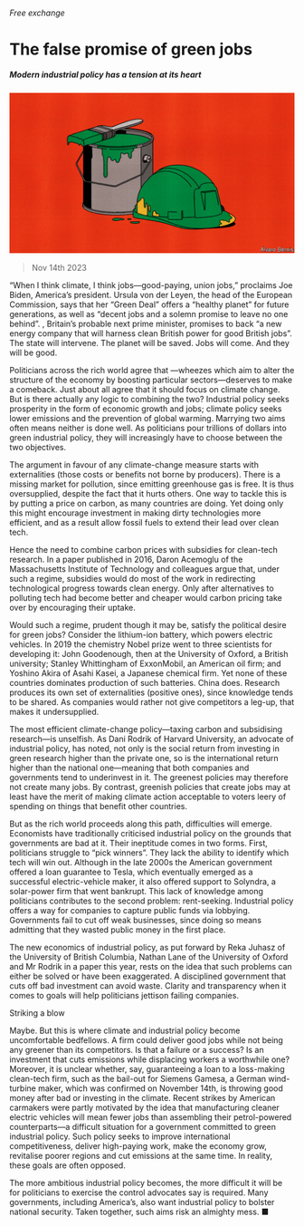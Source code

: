 ###### Free exchange

# The false promise of green jobs 

##### Modern industrial policy has a tension at its heart 

![image](images/20231118_FBD003.jpg) 

> Nov 14th 2023 

“When I think climate, I think jobs—good-paying, union jobs,” proclaims Joe Biden, America’s president. Ursula von der Leyen, the head of the European Commission, says that her “Green Deal” offers a “healthy planet” for future generations, as well as “decent jobs and a solemn promise to leave no one behind”. , Britain’s probable next prime minister, promises to back “a new energy company that will harness clean British power for good British jobs”. The state will intervene. The planet will be saved. Jobs will come. And they will be good. 

Politicians across the rich world agree that —wheezes which aim to alter the structure of the economy by boosting particular sectors—deserves to make a comeback. Just about all agree that it should focus on climate change. But is there actually any logic to combining the two? Industrial policy seeks prosperity in the form of economic growth and jobs; climate policy seeks lower emissions and the prevention of global warming. Marrying two aims often means neither is done well. As politicians pour trillions of dollars into green industrial policy, they will increasingly have to choose between the two objectives.

The argument in favour of any climate-change measure starts with externalities (those costs or benefits not borne by producers). There is a missing market for pollution, since emitting greenhouse gas is free. It is thus oversupplied, despite the fact that it hurts others. One way to tackle this is by putting a price on carbon, as many countries are doing. Yet doing only this might encourage investment in making dirty technologies more efficient, and as a result allow fossil fuels to extend their lead over clean tech. 

Hence the need to combine carbon prices with subsidies for clean-tech research. In a paper published in 2016, Daron Acemoglu of the Massachusetts Institute of Technology and colleagues argue that, under such a regime, subsidies would do most of the work in redirecting technological progress towards clean energy. Only after alternatives to polluting tech had become better and cheaper would carbon pricing take over by encouraging their uptake.

Would such a regime, prudent though it may be, satisfy the political desire for green jobs? Consider the lithium-ion battery, which powers electric vehicles. In 2019 the chemistry Nobel prize went to three scientists for developing it: John Goodenough, then at the University of Oxford, a British university; Stanley Whittingham of ExxonMobil, an American oil firm; and Yoshino Akira of Asahi Kasei, a Japanese chemical firm. Yet none of these countries dominates production of such batteries. China does. Research produces its own set of externalities (positive ones), since knowledge tends to be shared. As companies would rather not give competitors a leg-up, that makes it undersupplied.

The most efficient climate-change policy—taxing carbon and subsidising research—is unselfish. As Dani Rodrik of Harvard University, an advocate of industrial policy, has noted, not only is the social return from investing in green research higher than the private one, so is the international return higher than the national one—meaning that both companies and governments tend to underinvest in it. The greenest policies may therefore not create many jobs. By contrast, greenish policies that create jobs may at least have the merit of making climate action acceptable to voters leery of spending on things that benefit other countries.

But as the rich world proceeds along this path, difficulties will emerge. Economists have traditionally criticised industrial policy on the grounds that governments are bad at it. Their ineptitude comes in two forms. First, politicians struggle to “pick winners”. They lack the ability to identify which tech will win out. Although in the late 2000s the American government offered a loan guarantee to Tesla, which eventually emerged as a successful electric-vehicle maker, it also offered support to Solyndra, a solar-power firm that went bankrupt. This lack of knowledge among politicians contributes to the second problem: rent-seeking. Industrial policy offers a way for companies to capture public funds via lobbying. Governments fail to cut off weak businesses, since doing so means admitting that they wasted public money in the first place.

The new economics of industrial policy, as put forward by Reka Juhasz of the University of British Columbia, Nathan Lane of the University of Oxford and Mr Rodrik in a paper this year, rests on the idea that such problems can either be solved or have been exaggerated. A disciplined government that cuts off bad investment can avoid waste. Clarity and transparency when it comes to goals will help politicians jettison failing companies. 

Striking a blow

Maybe. But this is where climate and industrial policy become uncomfortable bedfellows. A firm could deliver good jobs while not being any greener than its competitors. Is that a failure or a success? Is an investment that cuts emissions while displacing workers a worthwhile one? Moreover, it is unclear whether, say, guaranteeing a loan to a loss-making clean-tech firm, such as the bail-out for Siemens Gamesa, a German wind-turbine maker, which was confirmed on November 14th, is throwing good money after bad or investing in the climate. Recent strikes by American carmakers were partly motivated by the idea that manufacturing cleaner electric vehicles will mean fewer jobs than assembling their petrol-powered counterparts—a difficult situation for a government committed to green industrial policy. Such policy seeks to improve international competitiveness, deliver high-paying work, make the economy grow, revitalise poorer regions and cut emissions at the same time. In reality, these goals are often opposed. 

The more ambitious industrial policy becomes, the more difficult it will be for politicians to exercise the control advocates say is required. Many governments, including America’s, also want industrial policy to bolster national security. Taken together, such aims risk an almighty mess. ■






